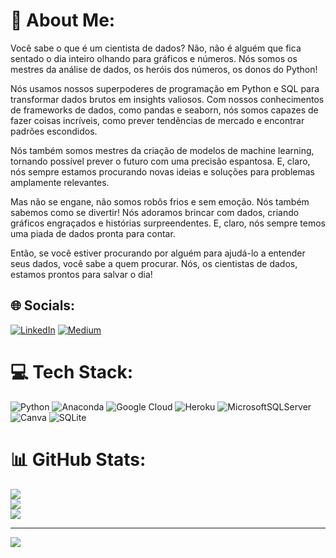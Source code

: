 # 💫 About Me:
Você sabe o que é um cientista de dados? Não, não é alguém que fica sentado o dia inteiro olhando para gráficos e números. Nós somos os mestres da análise de dados, os heróis dos números, os donos do Python!

Nós usamos nossos superpoderes de programação em Python e SQL para transformar dados brutos em insights valiosos. Com nossos conhecimentos de frameworks de dados, como pandas e seaborn, nós somos capazes de fazer coisas incríveis, como prever tendências de mercado e encontrar padrões escondidos.

Nós também somos mestres da criação de modelos de machine learning, tornando possível prever o futuro com uma precisão espantosa. E, claro, nós sempre estamos procurando novas ideias e soluções para problemas amplamente relevantes.

Mas não se engane, não somos robôs frios e sem emoção. Nós também sabemos como se divertir! Nós adoramos brincar com dados, criando gráficos engraçados e histórias surpreendentes. E, claro, nós sempre temos uma piada de dados pronta para contar.

Então, se você estiver procurando por alguém para ajudá-lo a entender seus dados, você sabe a quem procurar. Nós, os cientistas de dados, estamos prontos para salvar o dia!


## 🌐 Socials:
[![LinkedIn](https://img.shields.io/badge/LinkedIn-%230077B5.svg?logo=linkedin&logoColor=white)](https://linkedin.com/in/https://www.linkedin.com/in/thiago-ramos-oliveira/) [![Medium](https://img.shields.io/badge/Medium-12100E?logo=medium&logoColor=white)](https://medium.com/@https://medium.com/@thiagoramos20042) 

# 💻 Tech Stack:
![Python](https://img.shields.io/badge/python-3670A0?style=for-the-badge&logo=python&logoColor=ffdd54) ![Anaconda](https://img.shields.io/badge/Anaconda-%2344A833.svg?style=for-the-badge&logo=anaconda&logoColor=white) ![Google Cloud](https://img.shields.io/badge/Google%20Cloud-%234285F4.svg?style=for-the-badge&logo=google-cloud&logoColor=white) ![Heroku](https://img.shields.io/badge/heroku-%23430098.svg?style=for-the-badge&logo=heroku&logoColor=white) ![MicrosoftSQLServer](https://img.shields.io/badge/Microsoft%20SQL%20Sever-CC2927?style=for-the-badge&logo=microsoft%20sql%20server&logoColor=white) ![Canva](https://img.shields.io/badge/Canva-%2300C4CC.svg?style=for-the-badge&logo=Canva&logoColor=white) ![SQLite](https://img.shields.io/badge/sqlite-%2307405e.svg?style=for-the-badge&logo=sqlite&logoColor=white)
# 📊 GitHub Stats:
![](https://github-readme-stats.vercel.app/api?username=thiagoramos20042&theme=dark&hide_border=false&include_all_commits=false&count_private=false)<br/>
![](https://github-readme-streak-stats.herokuapp.com/?user=thiagoramos20042&theme=dark&hide_border=false)<br/>
![](https://github-readme-stats.vercel.app/api/top-langs/?username=thiagoramos20042&theme=dark&hide_border=false&include_all_commits=false&count_private=false&layout=compact)

---
[![](https://visitcount.itsvg.in/api?id=thiagoramos20042&icon=0&color=0)](https://visitcount.itsvg.in)

<!-- Proudly created with GPRM ( https://gprm.itsvg.in ) -->
